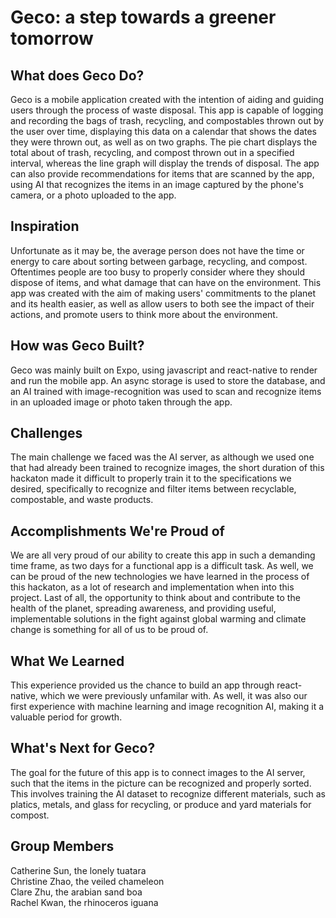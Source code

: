# Geco: a step towards a greener tomorrow
    
## What does Geco Do?
Geco is a mobile application created with the intention of aiding and guiding users through
the process of waste disposal. This app is capable of logging and recording the bags of
trash, recycling, and compostables thrown out by the user over time, displaying this data on a
calendar that shows the dates they were thrown out, as well as on two graphs. The pie chart displays
the total about of trash, recycling, and compost thrown out in a specified interval, whereas the line
graph will display the trends of disposal. The app can also provide recommendations for items that
are scanned by the app, using AI that recognizes the items in an image captured by the phone's camera,
or a photo uploaded to the app.

## Inspiration
Unfortunate as it may be, the average person does not have the time or energy to care about sorting between
garbage, recycling, and compost. Oftentimes people are too busy to properly consider where they should dispose
of items, and what damage that can have on the environment. This app was created with the aim of making users'
commitments to the planet and its health easier, as well as allow users to both see the impact of their actions,
and promote users to think more about the environment.

## How was Geco Built?
Geco was mainly built on Expo, using javascript and react-native to render and run the mobile app. An async
storage is used to store the database, and an AI trained with image-recognition was used to scan and recognize
items in an uploaded image or photo taken through the app.

## Challenges
The main challenge we faced was the AI server, as although we used one that had already been trained to recognize images,
the short duration of this hackaton made it difficult to properly train it to the specifications we desired,
specifically to recognize and filter items between recyclable, compostable, and waste products.

## Accomplishments We're Proud of
We are all very proud of our ability to create this app in such a demanding time frame, as two days for a functional
app is a difficult task. As well, we can be proud of the new technologies we have learned in the process of this
hackaton, as a lot of research and implementation when into this project. Last of all, the opportunity to think
about and contribute to the health of the planet, spreading awareness, and providing useful, implementable solutions
in the fight against global warming and climate change is something for all of us to be proud of.

## What We Learned
This experience provided us the chance to build an app through react-native, which we were previously unfamilar with.
As well, it was also our first experience with machine learning and image recognition AI, making it a valuable period
for growth.

## What's Next for Geco?
The goal for the future of this app is to connect images to the AI server, such that the items in the picture can be
recognized and properly sorted. This involves training the AI dataset to recognize different materials, such as platics,
metals, and glass for recycling, or produce and yard materials for compost.


## Group Members
Catherine Sun, the lonely tuatara  
Christine Zhao, the veiled chameleon  
Clare Zhu, the arabian sand boa  
Rachel Kwan, the rhinoceros iguana  
